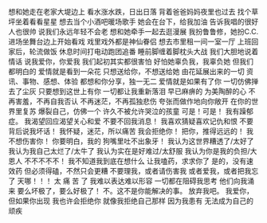 想和她走在老家大堤边上
看水涨水跌，日出日落
背着爸爸妈妈夜里也过去
找个草坪坐着看看星星
想去当个小酒吧暖场歌手
她会在台下，给我加油
告诉我唱的很好人也很帅
说我们永远年轻不会老
想和她牵手一起去逛漫展
我扮鲁鲁修，她扮C.C.
进场坐舞台边上开始看戏
戏里戏外都是神仙眷侣
想去市里租一间一室一厅
上班回家后，轮流做饭
休息时间打电动跑团追番
睡前脚缠着脚枕头大战
我们大胆地说着情话
说我爱你，你爱我
我们起初其实都很害怕
好怕她辜负我，我辜负她
但我们都明白的
爱情就是看到一朵花
只想送给你，不想送给她
由花延展出来的一切
资讯、事物、感想、体验
都想和你分享，独一无二
爱情就是如果有了你
一切仿佛掸去了尘灰
只要想到这世上有你
一切都让我重新落泪
早已麻痹的
为美陶醉的心
不再害羞，不再自我否认
不再迷茫，不再孤独悲伤
夸张而做作地向你敞开
在你的世界里复苏
爆裂自己，仿佛一个
许久不被允许哭泣的孩童
可是！可是！
我有躁郁症。
我渴望回应渴望关心和爱
不要不回我消息！
我喜欢猜疑喜欢记仇和恨
不要背后说我坏话！
我怀疑，迷茫，所以痛苦
我会拒绝你！
把你，推得远远的！
我不想伤害你！
你要明白，我的
狗嘴里吐不出象牙！
我认为这世界糟透了/太好了
我认为我自己太烂了/太牛了
我认为实在是好难过/太舒服
我认为你是我的负担/大恩人
不不不不不！
我不知道我到底在想什么
让我嗑药，求求你了
是的，没有速效药
但必须得磕，不然只会更糟
不要理我，或者请伤害我
或者爱我，或者把我忘了
天哪！！！
太 痛 苦 了
我难以表达难以形容
一切都在阻碍我思考
他们向我涌来
要么坏极了，要么好极了！
不。这不是你能解决的事。
放弃我吧。
我爱你，但如果你出现
我也许会拒绝你
就像我拒绝自己那样
因为我患有
无法成为自己的顽疾
<!-- ##{"timestamp":1700132254}## -->